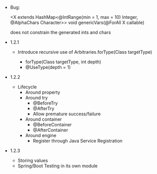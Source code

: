 - Bug:

    <X extends HashMap<@IntRange(min = 1, max = 10) Integer, @AlphaChars Character>> void genericVars(@ForAll X callable) 

    does not constrain the generated ints and chars

- 1.2.1

  - Introduce recursive use of Arbitraries.forType(Class<T> targetType)
    - forType(Class<T> targetType, int depth)
    - @UseType(depth = 1)
    
- 1.2.2

  - Lifecycle
    - Around property
    - Around try
      - @BeforeTry
      - @AfterTry      
      - Allow premature success/failure
    - Around container
      - @BeforeContainer
      - @AfterContainer
    - Around engine
      - Register through Java Service Registration
  
- 1.2.3

  - Storing values
  - Spring/Boot Testing in its own module
 


